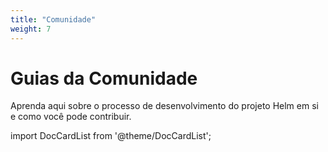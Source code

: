 ```yaml
---
title: "Comunidade"
weight: 7
---
```


# Guias da Comunidade

Aprenda aqui sobre o processo de desenvolvimento do projeto Helm em si
e como você pode contribuir.

import DocCardList from '@theme/DocCardList';

<DocCardList />